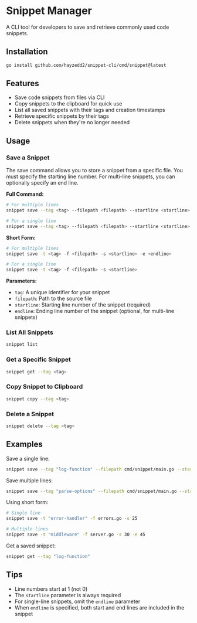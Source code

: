 # Snippet Manager

A CLI tool for developers to save and retrieve commonly used code snippets.

## Installation

```bash
go install github.com/hayzedd2/snippet-cli/cmd/snippet@latest
```

## Features

- Save code snippets from files via CLI
- Copy snippets to the clipboard for quick use
- List all saved snippets with their tags and creation timestamps
- Retrieve specific snippets by their tags
- Delete snippets when they're no longer needed

## Usage

### Save a Snippet

The save command allows you to store a snippet from a specific file. You must specify the starting line number. For multi-line snippets, you can optionally specify an end line.

**Full Command:**
```bash
# For multiple lines
snippet save --tag <tag> --filepath <filepath> --startline <startline> --endline <endline>

# For a single line
snippet save --tag <tag> --filepath <filepath> --startline <startline>
```

**Short Form:**
```bash
# For multiple lines
snippet save -t <tag> -f <filepath> -s <startline> -e <endline>

# For a single line
snippet save -t <tag> -f <filepath> -s <startline>
```

**Parameters:**
- `tag`: A unique identifier for your snippet
- `filepath`: Path to the source file
- `startline`: Starting line number of the snippet (required)
- `endline`: Ending line number of the snippet (optional, for multi-line snippets)

### List All Snippets

```bash
snippet list
```

### Get a Specific Snippet

```bash
snippet get --tag <tag>
```

### Copy Snippet to Clipboard

```bash
snippet copy --tag <tag>
```

### Delete a Snippet

```bash
snippet delete --tag <tag>
```

## Examples

Save a single line:
```bash
snippet save --tag "log-function" --filepath cmd/snippet/main.go --startline 15
```

Save multiple lines:
```bash
snippet save --tag "parse-options" --filepath cmd/snippet/main.go --startline 10 --endline 40
```

Using short form:
```bash
# Single line
snippet save -t "error-handler" -f errors.go -s 25

# Multiple lines
snippet save -t "middleware" -f server.go -s 30 -e 45
```

Get a saved snippet:
```bash
snippet get --tag "log-function"
```

## Tips

- Line numbers start at 1 (not 0)
- The `startline` parameter is always required
- For single-line snippets, omit the `endline` parameter
- When `endline` is specified, both start and end lines are included in the snippet


